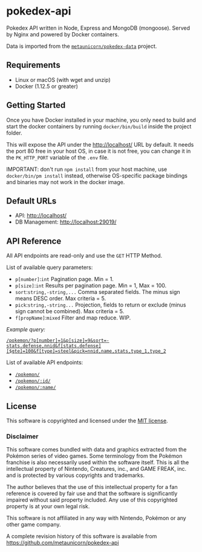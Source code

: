 # pokedex-api
Pokedex API written in Node, Express and MongoDB (mongoose). Served by Nginx and powered by Docker containers.

Data is imported from the [`metaunicorn/pokedex-data`](https://github.com/metaunicorn/pokedex-data) project.

## Requirements

- Linux or macOS (with wget and unzip)
- Docker (1.12.5 or greater)

## Getting Started

Once you have Docker installed in your machine, you only need to build and start the docker containers
by running `docker/bin/build` inside the project folder.

This will expose the API under the [http://localhost/](http://localhost/) URL by default.
It needs the port 80 free in your host OS, in case it is not free, you can change it
in the `PK_HTTP_PORT` variable of the `.env` file.

IMPORTANT: don't run `npm install` from your host machine, use `docker/bin/pm install` instead, otherwise
OS-specific package bindings and binaries may not work in the docker image.

## Default URLs

- API: [http://localhost/](http://localhost/)
- DB Management: [http://localhost:29019/](http://localhost:29019/)


## API Reference

All API endpoints are read-only and use the `GET` HTTP Method.

List of available query parameters:
- `p[number]`:`int` Pagination page. Min = 1.
- `p[size]`:`int` Results per pagination page. Min = 1, Max = 100.
- `sort`:`string,-string,...` Comma separated fields. The minus sign means DESC order. Max criteria = 5.
- `pick`:`string,-string...` Projection, fields to return or exclude (minus sign cannot be combined). Max criteria = 5.
- `f[propName]`:`mixed` Filter and map reduce. WIP.

*Example query:*

[`/pokemon/?p[number]=1&p[size]=9&sort=-stats.defense,nnid&f[stats.defense][$gte]=100&f[type]=steel&pick=nnid,name,stats,type_1,type_2`](http://localhost/pokemon/?p[number]=1&p[size]=9&sort=-stats.defense,nnid&f[stats.defense][$gte]=100&f[type]=steel&pick=nnid,name,stats,type_1,type_2)

List of available API endpoints:

- [`/pokemon/`](http://localhost/pokemon/)
- [`/pokemon/:id/`](http://localhost/pokemon/701/)
- [`/pokemon/:name/`](http://localhost/pokemon/hawlucha/)

## License

This software is copyrighted and licensed under the 
[MIT license](https://github.com/metaunicorn/pokedex-api/LICENSE).

### Disclaimer

This software comes bundled with data and graphics extracted from the
Pokémon series of video games. Some terminology from the Pokémon franchise is
also necessarily used within the software itself. This is all the intellectual
property of Nintendo, Creatures, inc., and GAME FREAK, inc. and is protected by
various copyrights and trademarks.

The author believes that the use of this intellectual property for a fan reference
is covered by fair use and that the software is significantly impaired without said
property included. Any use of this copyrighted property is at your own legal risk.

This software is not affiliated in any way with Nintendo,
Pokémon or any other game company.

A complete revision history of this software is available from
https://github.com/metaunicorn/pokedex-api